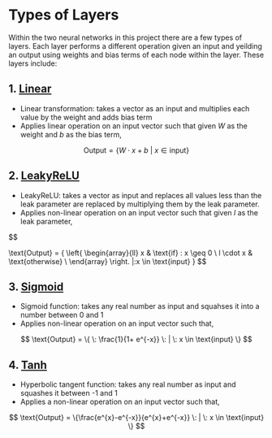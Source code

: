# Types of Layers

Within the two neural networks in this project there are a few types of layers. Each layer performs a different operation given an input and yeilding an output using weights and bias terms of each node within the layer. These layers include:

## 1. [Linear](https://pytorch.org/docs/stable/generated/torch.nn.Linear.html)
* Linear transformation: takes a vector as an input and multiplies each value by the weight and adds bias term
* Applies linear operation on an input vector such that given $W$ as the weight and $b$ as the bias term, 

$$
    \text{Output} = \{ W \cdot x + b  \: | \: x \in \text{input} \}
$$

## 2. [LeakyReLU](https://pytorch.org/docs/stable/generated/torch.nn.LeakyReLU.html#torch.nn.LeakyReLU)
* LeakyReLU: takes a vector as input and replaces all values less than the leak parameter are replaced by multiplying them by the leak parameter.
* Applies non-linear operation on an input vector such that given $l$ as the leak parameter,

$$

\text{Output} = \{ \left\{
\begin{array}{ll}
      x  & \text{if} \: x \geq 0 \\
    l \cdot x & \text{otherwise} \\
\end{array}
\right. |\:x \in \text{input} \}
$$


## 3. [Sigmoid](https://pytorch.org/docs/stable/generated/torch.nn.Sigmoid.html)
* Sigmoid function: takes any real number as input and squahses it into a number between 0 and 1
* Applies non-linear operation on an input vector such that,

$$
\text{Output} = \{ \: \frac{1}{1+ e^{-x}} \: | \: x \in \text{input} \}
$$

## 4. [Tanh](https://pytorch.org/docs/stable/generated/torch.nn.Tanh.html)
* Hyperbolic tangent function: takes any real number as input and squashes it between -1 and 1
* Applies a non-linear operation on an input vector such that,

$$
\text{Output} = \{\frac{e^{x}-e^{-x}}{e^{x}+e^{-x}} \: | \: x \in \text{input} \}
$$



